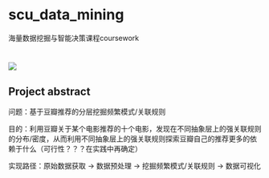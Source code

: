 # scu_data_mining
海量数据挖掘与智能决策课程coursework
#
[![](https://img.shields.io/badge/Download-Latest-yellow.svg)](https://github.com/yehxl/scu_data_mining/archive/master.zip)
## Project abstract
问题：基于豆瓣推荐的分层挖掘频繁模式/关联规则

目的：利用豆瓣关于某个电影推荐的十个电影，发现在不同抽象层上的强关联规则的分布/密度，从而利用不同抽象层上的强关联规则探索豆瓣自己的推荐更多的依赖于什么（可行性？？？在实践中再确定）

实现路径：原始数据获取 -> 数据预处理 -> 挖掘频繁模式/关联规则 -> 数据可视化
